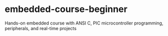 # embedded-course-beginner
Hands-on embedded course with ANSI C, PIC microcontroller programming, peripherals, and real-time projects
